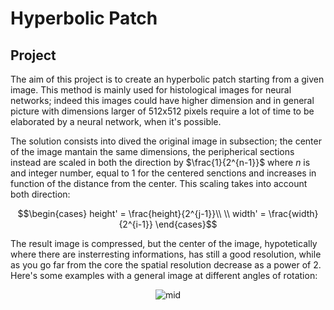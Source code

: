 # Hyperbolic Patch 
## Project
The aim of this project is to create an hyperbolic patch starting from a given image. 
This method is mainly used for histological images for neural networks; indeed this images could have higher dimension and in general picture with dimensions larger of 512x512 pixels require a lot of time to be elaborated by a neural network, when it's possible. 

The solution consists into dived the original image in subsection; the center of the image mantain the same dimensions, the peripherical sections instead are scaled in both the direction by $\frac{1}{2^{n-1}}$ where *n* is and integer number, equal to 1 for the centered senctions and increases in function of the distance from the center. 
This scaling takes into account both direction: 

$$\begin{cases}
height' = \frac{height}{2^{j-1}}\\
\\ width' = \frac{width}{2^{i-1}}
\end{cases}$$

The result image is compressed, but the center of the image, hypotetically where there are insterresting informations, has still a good resolution, while as you go far from the core the spatial resolution decrease as a power of 2. 
Here's some examples with a general image at different angles of rotation:
<div align='center'>
<img src="https://i.ibb.co/KKdQBTw/Hyperbolic-patches.png" alt="mid" border="0">
</div>
